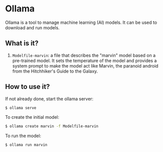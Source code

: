 # Ollama

Ollama is a tool to manage machine learning (AI) models.  It can
be used to download and run models.


## What is it?

1. `Modelfile-marvin`: a file that describes the "marvin" model
   based on a pre-trained model.  It sets the temperature of the model
   and provides a system prompt to make the model act like Marvin, the
   paranoid android from the Hitchhiker's Guide to the Galaxy.


## How to use it?

If not already done, start the ollama server:
```bash
$ ollama serve
```

To create the initial model:
```bash
$ ollama create marvin -f Modelfile-marvin
```

To run the model:
```bash
$ ollama run marvin
```
